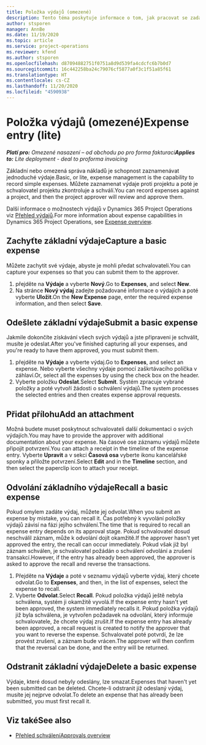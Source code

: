 ```yaml
---
title: Položka výdajů (omezené)
description: Tento téma poskytuje informace o tom, jak pracovat se zadáním výdajů v omezeném nasazení.
author: stsporen
manager: AnnBe
ms.date: 11/19/2020
ms.topic: article
ms.service: project-operations
ms.reviewer: kfend
ms.author: stsporen
ms.openlocfilehash: d87094882751f0751a8d9d539fa4cdcfc6b7b0d7
ms.sourcegitcommit: 16c442258ba24c79076cf5877a0f3c1f51a85f61
ms.translationtype: HT
ms.contentlocale: cs-CZ
ms.lasthandoff: 11/20/2020
ms.locfileid: "4590938"
---
```

# <a name="expense-entry-lite"></a><span data-ttu-id="a3c37-103">Položka výdajů (omezené)</span><span class="sxs-lookup"><span data-stu-id="a3c37-103">Expense entry (lite)</span></span>

<span data-ttu-id="a3c37-104">_**Platí pro:** Omezené nasazení – od obchodu po pro forma fakturaci_</span><span class="sxs-lookup"><span data-stu-id="a3c37-104">_**Applies to:** Lite deployment - deal to proforma invoicing_</span></span>

<span data-ttu-id="a3c37-105">Základní nebo omezená správa nákladů je schopnost zaznamenávat jednoduché výdaje.</span><span class="sxs-lookup"><span data-stu-id="a3c37-105">Basic, or lite, expense management is the capability to record simple expenses.</span></span> <span data-ttu-id="a3c37-106">Můžete zaznamenat výdaje proti projektu a poté je schvalovatel projektu zkontroluje a schválí.</span><span class="sxs-lookup"><span data-stu-id="a3c37-106">You can record expenses against a project, and then the project approver will review and approve them.</span></span>

<span data-ttu-id="a3c37-107">Další informace o možnostech výdajů v Dynamics 365 Project Operations viz [Přehled výdajů](expense-overview.md).</span><span class="sxs-lookup"><span data-stu-id="a3c37-107">For more information about expense capabilities in Dynamics 365 Project Operations, see [Expense overview](expense-overview.md).</span></span>

## <a name="capture-a-basic-expense"></a><span data-ttu-id="a3c37-108">Zachyťte základní výdaje</span><span class="sxs-lookup"><span data-stu-id="a3c37-108">Capture a basic expense</span></span>

<span data-ttu-id="a3c37-109">Můžete zachytit své výdaje, abyste je mohli předat schvalovateli.</span><span class="sxs-lookup"><span data-stu-id="a3c37-109">You can capture your expenses so that you can submit them to the approver.</span></span>

1. <span data-ttu-id="a3c37-110">přejděte na **Výdaje** a vyberte **Nový**.</span><span class="sxs-lookup"><span data-stu-id="a3c37-110">Go to **Expenses**, and select **New**.</span></span>
2. <span data-ttu-id="a3c37-111">Na stránce **Nový výdaj** zadejte požadované informace o výdajích a poté vyberte **Uložit**.</span><span class="sxs-lookup"><span data-stu-id="a3c37-111">On the **New Expense** page, enter the required expense information, and then select **Save**.</span></span>

## <a name="submit-a-basic-expense"></a><span data-ttu-id="a3c37-112">Odešlete základní výdaje</span><span class="sxs-lookup"><span data-stu-id="a3c37-112">Submit a basic expense</span></span>

<span data-ttu-id="a3c37-113">Jakmile dokončíte získávání všech svých výdajů a jste připraveni je schválit, musíte je odeslat.</span><span class="sxs-lookup"><span data-stu-id="a3c37-113">After you've finished capturing all your expenses, and you're ready to have them approved, you must submit them.</span></span>

1. <span data-ttu-id="a3c37-114">přejděte na **Výdaje** a vyberte výdaj.</span><span class="sxs-lookup"><span data-stu-id="a3c37-114">Go to **Expenses**, and select an expense.</span></span> <span data-ttu-id="a3c37-115">Nebo vyberte všechny výdaje pomocí zaškrtávacího políčka v záhlaví.</span><span class="sxs-lookup"><span data-stu-id="a3c37-115">Or, select all the expenses by using the check box on the header.</span></span>
2. <span data-ttu-id="a3c37-116">Vyberte položku **Odeslat**.</span><span class="sxs-lookup"><span data-stu-id="a3c37-116">Select **Submit**.</span></span> <span data-ttu-id="a3c37-117">Systém zpracuje vybrané položky a poté vytvoří žádosti o schválení výdajů.</span><span class="sxs-lookup"><span data-stu-id="a3c37-117">The system processes the selected entries and then creates expense approval requests.</span></span>

## <a name="add-an-attachment"></a><span data-ttu-id="a3c37-118">Přidat přílohu</span><span class="sxs-lookup"><span data-stu-id="a3c37-118">Add an attachment</span></span>

<span data-ttu-id="a3c37-119">Možná budete muset poskytnout schvalovateli další dokumentaci o svých výdajích.</span><span class="sxs-lookup"><span data-stu-id="a3c37-119">You may have to provide the approver with additional documentation about your expense.</span></span> <span data-ttu-id="a3c37-120">Na časové ose záznamu výdajů můžete připojit potvrzení.</span><span class="sxs-lookup"><span data-stu-id="a3c37-120">You can attach a receipt in the timeline of the expense entry.</span></span> <span data-ttu-id="a3c37-121">Vyberte **Upravit** a v sekci **Časová osa** vyberte ikonu kancelářské sponky a přiložte potvrzení.</span><span class="sxs-lookup"><span data-stu-id="a3c37-121">Select **Edit** and in the **Timeline** section, and then select the paperclip icon to attach your receipt.</span></span>

## <a name="recall-a-basic-expense"></a><span data-ttu-id="a3c37-122">Odvolání základního výdaje</span><span class="sxs-lookup"><span data-stu-id="a3c37-122">Recall a basic expense</span></span>

<span data-ttu-id="a3c37-123">Pokud omylem zadáte výdaj, můžete jej odvolat.</span><span class="sxs-lookup"><span data-stu-id="a3c37-123">When you submit an expense by mistake, you can recall it.</span></span> <span data-ttu-id="a3c37-124">Čas potřebný k vyvolání položky výdajů závisí na fázi jejího schválení.</span><span class="sxs-lookup"><span data-stu-id="a3c37-124">The time that is required to recall an expense entry depends on its approval stage.</span></span>  <span data-ttu-id="a3c37-125">Pokud schvalovatel dosud neschválil záznam, může k odvolání dojít okamžitě.</span><span class="sxs-lookup"><span data-stu-id="a3c37-125">If the approver hasn't yet approved the entry, the recall can occur immediately.</span></span> <span data-ttu-id="a3c37-126">Pokud však již byl záznam schválen, je schvalovatel požádán o schválení odvolání a zrušení transakcí.</span><span class="sxs-lookup"><span data-stu-id="a3c37-126">However, if the entry has already been approved, the approver is asked to approve the recall and reverse the transactions.</span></span>

1. <span data-ttu-id="a3c37-127">Přejděte na **Výdaje** a poté v seznamu výdajů vyberte výdaj, který chcete odvolat.</span><span class="sxs-lookup"><span data-stu-id="a3c37-127">Go to **Expenses**, and then, in the list of expenses, select the expense to recall.</span></span>
2. <span data-ttu-id="a3c37-128">Vyberte **Odvolat**.</span><span class="sxs-lookup"><span data-stu-id="a3c37-128">Select **Recall**.</span></span> <span data-ttu-id="a3c37-129">Pokud položka výdajů ještě nebyla schválena, systém ji okamžitě vyvolá.</span><span class="sxs-lookup"><span data-stu-id="a3c37-129">If the expense entry hasn't yet been approved, the system immediately recalls it.</span></span> <span data-ttu-id="a3c37-130">Pokud položka výdajů již byla schválena, je vytvořen požadavek na odvolání, který informuje schvalovatele, že chcete výdaj zrušit.</span><span class="sxs-lookup"><span data-stu-id="a3c37-130">If the expense entry has already been approved, a recall request is created to notify the approver that you want to reverse the expense.</span></span> <span data-ttu-id="a3c37-131">Schvalovatel poté potvrdí, že lze provést zrušení, a záznam bude vrácen.</span><span class="sxs-lookup"><span data-stu-id="a3c37-131">The approver will then confirm that the reversal can be done, and the entry will be returned.</span></span>

## <a name="delete-a-basic-expense"></a><span data-ttu-id="a3c37-132">Odstranit základní výdaje</span><span class="sxs-lookup"><span data-stu-id="a3c37-132">Delete a basic expense</span></span>

<span data-ttu-id="a3c37-133">Výdaje, které dosud nebyly odeslány, lze smazat.</span><span class="sxs-lookup"><span data-stu-id="a3c37-133">Expenses that haven't yet been submitted can be deleted.</span></span> <span data-ttu-id="a3c37-134">Chcete-li odstranit již odeslaný výdaj, musíte jej nejprve odvolat.</span><span class="sxs-lookup"><span data-stu-id="a3c37-134">To delete an expense that has already been submitted, you must first recall it.</span></span>

## <a name="see-also"></a><span data-ttu-id="a3c37-135">Viz také</span><span class="sxs-lookup"><span data-stu-id="a3c37-135">See also</span></span>

- [<span data-ttu-id="a3c37-136">Přehled schválení</span><span class="sxs-lookup"><span data-stu-id="a3c37-136">Approvals overview</span></span>](../approvals/approvals-overview.md)
